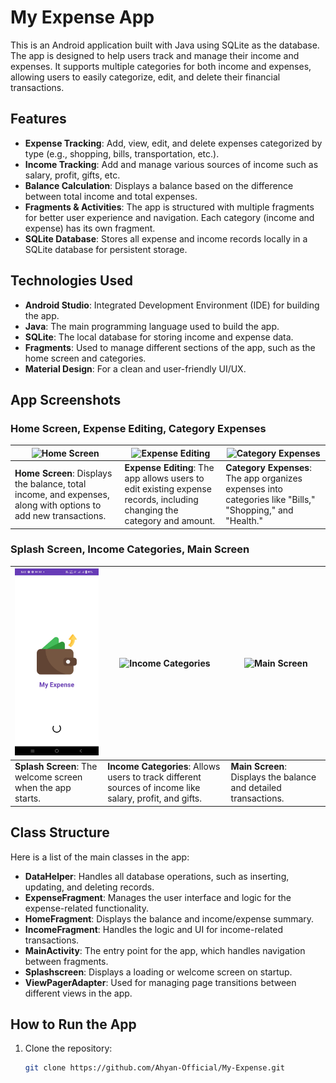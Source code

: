 # My Expense App

This is an Android application built with Java using SQLite as the database. The app is designed to help users track and manage their income and expenses. It supports multiple categories for both income and expenses, allowing users to easily categorize, edit, and delete their financial transactions.

## Features

- **Expense Tracking**: Add, view, edit, and delete expenses categorized by type (e.g., shopping, bills, transportation, etc.).
- **Income Tracking**: Add and manage various sources of income such as salary, profit, gifts, etc.
- **Balance Calculation**: Displays a balance based on the difference between total income and total expenses.
- **Fragments & Activities**: The app is structured with multiple fragments for better user experience and navigation. Each category (income and expense) has its own fragment.
- **SQLite Database**: Stores all expense and income records locally in a SQLite database for persistent storage.

## Technologies Used

- **Android Studio**: Integrated Development Environment (IDE) for building the app.
- **Java**: The main programming language used to build the app.
- **SQLite**: The local database for storing income and expense data.
- **Fragments**: Used to manage different sections of the app, such as the home screen and categories.
- **Material Design**: For a clean and user-friendly UI/UX.

## App Screenshots

### Home Screen, Expense Editing, Category Expenses

| ![Home Screen](https://via.placeholder.com/150) | ![Expense Editing](https://via.placeholder.com/150) | ![Category Expenses](https://via.placeholder.com/150) |
| --- | --- | --- |
| **Home Screen**: Displays the balance, total income, and expenses, along with options to add new transactions. | **Expense Editing**: The app allows users to edit existing expense records, including changing the category and amount. | **Category Expenses**: The app organizes expenses into categories like "Bills," "Shopping," and "Health." |

### Splash Screen, Income Categories, Main Screen

| ![Splash Screen](Screenshot_20230808_034211.jpg) | ![Income Categories](https://via.placeholder.com/150) | ![Main Screen](https://via.placeholder.com/150) |
| --- | --- | --- |
| **Splash Screen**: The welcome screen when the app starts. | **Income Categories**: Allows users to track different sources of income like salary, profit, and gifts. | **Main Screen**: Displays the balance and detailed transactions. |

## Class Structure

Here is a list of the main classes in the app:

- **DataHelper**: Handles all database operations, such as inserting, updating, and deleting records.
- **ExpenseFragment**: Manages the user interface and logic for the expense-related functionality.
- **HomeFragment**: Displays the balance and income/expense summary.
- **IncomeFragment**: Handles the logic and UI for income-related transactions.
- **MainActivity**: The entry point for the app, which handles navigation between fragments.
- **Splashscreen**: Displays a loading or welcome screen on startup.
- **ViewPagerAdapter**: Used for managing page transitions between different views in the app.

## How to Run the App

1. Clone the repository:
   ```bash
   git clone https://github.com/Ahyan-Official/My-Expense.git
